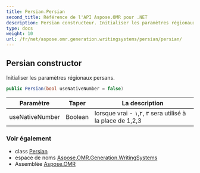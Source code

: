 ```yaml
---
title: Persian.Persian
second_title: Référence de l'API Aspose.OMR pour .NET
description: Persian constructeur. Initialiser les paramètres régionaux persans.
type: docs
weight: 10
url: /fr/net/aspose.omr.generation.writingsystems/persian/persian/
---
```

## Persian constructor

Initialiser les paramètres régionaux persans.

```csharp
public Persian(bool useNativeNumber = false)
```

| Paramètre | Taper | La description |
| --- | --- | --- |
| useNativeNumber | Boolean | lorsque vrai - ١,۲, ۳ sera utilisé à la place de 1,2,3 |

### Voir également

* class [Persian](../)
* espace de noms [Aspose.OMR.Generation.WritingSystems](../../persian/)
* Assemblée [Aspose.OMR](../../../)


